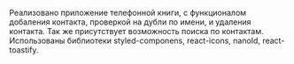 Реализовано приложение телефонной книги, с функционалом добаления контакта, проверкой на дубли по
имени, и удаления контакта. Так же присутствует возможность поиска по контактам. Использованы
библиотеки styled-componens, react-icons, nanoId, react-toastify.
